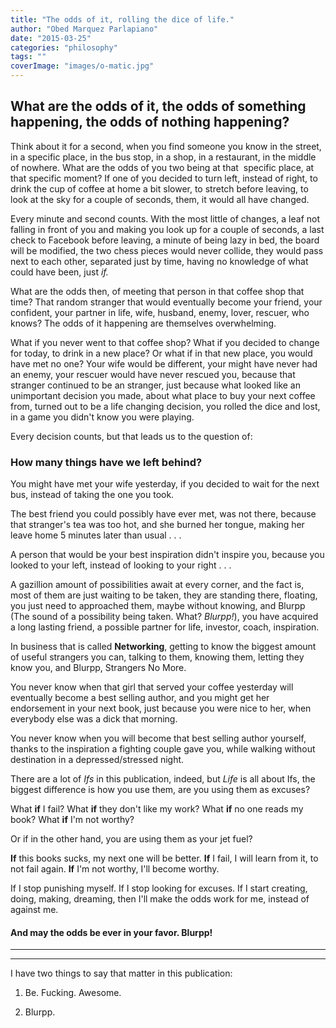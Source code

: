 ```yaml
---
title: "The odds of it, rolling the dice of life."
author: "Obed Marquez Parlapiano"
date: "2015-03-25"
categories: "philosophy"
tags: ""
coverImage: "images/o-matic.jpg"
---
```


## What are the odds of it, the odds of something happening, the odds of nothing happening?

Think about it for a second, when you find someone you know in the street, in a specific place, in the bus stop, in a shop, in a restaurant, in the middle of nowhere. What are the odds of you two being at that  specific place, at that specific moment? If one of you decided to turn left, instead of right, to drink the cup of coffee at home a bit slower, to stretch before leaving, to look at the sky for a couple of seconds, them, it would all have changed.

Every minute and second counts. With the most little of changes, a leaf not falling in front of you and making you look up for a couple of seconds, a last check to Facebook before leaving, a minute of being lazy in bed, the board will be modified, the two chess pieces would never collide, they would pass next to each other, separated just by time, having no knowledge of what could have been, just _if._

What are the odds then, of meeting that person in that coffee shop that time? That random stranger that would eventually become your friend, your confident, your partner in life, wife, husband, enemy, lover, rescuer, who knows? The odds of it happening are themselves overwhelming.

What if you never went to that coffee shop? What if you decided to change for today, to drink in a new place? Or what if in that new place, you would have met no one? Your wife would be different, your might have never had an enemy, your rescuer would have never rescued you, because that stranger continued to be an stranger, just because what looked like an unimportant decision you made, about what place to buy your next coffee from, turned out to be a life changing decision, you rolled the dice and lost, in a game you didn't know you were playing.

Every decision counts, but that leads us to the question of:

### How many things have we left behind?

You might have met your wife yesterday, if you decided to wait for the next bus, instead of taking the one you took.

The best friend you could possibly have ever met, was not there, because that stranger's tea was too hot, and she burned her tongue, making her leave home 5 minutes later than usual . . .

A person that would be your best inspiration didn't inspire you, because you looked to your left, instead of looking to your right . . .

A gazillion amount of possibilities await at every corner, and the fact is, most of them are just waiting to be taken, they are standing there, floating, you just need to approached them, maybe without knowing, and Blurpp (The sound of a possibility being taken. What? _Blurpp!_), you have acquired a long lasting friend, a possible partner for life, investor, coach, inspiration.

In business that is called **Networking**, getting to know the biggest amount of useful strangers you can, talking to them, knowing them, letting they know you, and Blurpp, Strangers No More.

You never know when that girl that served your coffee yesterday will eventually become a best selling author, and you might get her endorsement in your next book, just because you were nice to her, when everybody else was a dick that morning.

You never know when you will become that best selling author yourself, thanks to the inspiration a fighting couple gave you, while walking without destination in a depressed/stressed night.

There are a lot of _Ifs_ in this publication, indeed, but _Life_ is all about Ifs, the biggest difference is how you use them, are you using them as excuses?

What **if** I fail? What **if** they don't like my work? What **if** no one reads my book? What **if** I'm not worthy?

Or if in the other hand, you are using them as your jet fuel?

**If** this books sucks, my next one will be better. **If** I fail, I will learn from it, to not fail again. **If** I'm not worthy, I'll become worthy.

If I stop punishing myself. If I stop looking for excuses. If I start creating, doing, making, dreaming, then I'll make the odds work for me, instead of against me.

#### And may the odds be ever in your favor. **Blurpp!**

* * *

* * *

I have two things to say that matter in this publication:

1) Be. Fucking. Awesome.

2) Blurpp.
